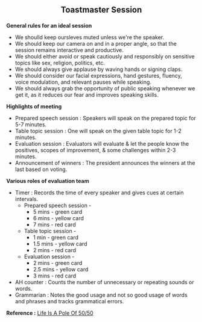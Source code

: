 ## <p align="center">Toastmaster Session</p>

**General rules for an ideal session**
- We shoulld keep oursleves muted unless we're the speaker.
- We should keep our camera on and in a proper angle, so that the session remains interactive and productive.
- We should either avoid or speak cautiously and responsibly on sensitive topics like sex, religion, politics, etc.
- We should always give applause by waving hands or signing claps.
- We should consider our facial expressions, hand gestures, fluency, voice modulation, and relevant pauses while speaking.
- We should always grab the opportunity of public speaking whenever we get it, as it reduces our fear and improves speaking skills.

**Highlights of meeting**
- Prepared speech session : Speakers will speak on the prepared topic for 5-7 minutes.
- Table topic session     : One will speak on the given table topic for 1-2 minutes.
- Evaluation session      : Evaluators will evaluate & let the people know the positives, scopes of improvement, & some challenges within 2-3 minutes.
- Announcement of winners : The president announces the winners at the last based on voting.

**Various roles of evaluation team**
- Timer : Records the time of every speaker and gives cues at certain intervals.
  - Prepared speech session -
    - 5 mins - green card
    - 6 mins - yellow card
    - 7 mins - red card
  - Table topic session -
    - 1 min    - green card
    - 1.5 mins - yellow card
    - 2 mins   - red card
  - Evaluation session -
    - 2 mins   - green card
    - 2.5 mins - yellow card
    - 3 mins   - red card
- AH counter : Counts the number of unnecessary or repeating sounds or words.
- Grammarian : Notes the good usage and not so good usage of words and phrases and tracks grammatical errors.

**Reference :** [Life Is A Pole Of 50/50](https://youtu.be/UF3HWFgr3_o)
